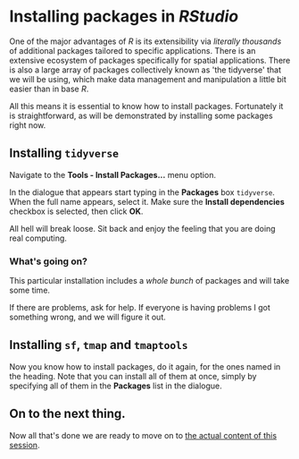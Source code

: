 # Installing packages in *RStudio*
One of the major advantages of *R* is its extensibility via *literally thousands* of additional packages tailored to specific applications. There is an extensive ecosystem of packages specifically for spatial applications. There is also a large array of packages collectively known as 'the tidyverse' that we will be using, which make data management and manipulation a little bit easier than in base *R*.

All this means it is essential to know how to install packages. Fortunately it is straightforward, as will be demonstrated by installing some packages right now.

## Installing `tidyverse`
Navigate to the **Tools - Install Packages...** menu option.

In the dialogue that appears start typing in the **Packages** box `tidyverse`. When the full name appears, select it. Make sure the **Install dependencies** checkbox is selected, then click **OK**.

All hell will break loose. Sit back and enjoy the feeling that you are doing real computing.

### What's going on?
This particular installation includes a *whole bunch* of packages and will take some time.

If there are problems, ask for help. If everyone is having problems I got something wrong, and we will figure it out.

## Installing `sf`, `tmap` and `tmaptools`
Now you know how to install packages, do it again, for the ones named in the heading. Note that you can install all of them at once, simply by specifying all of them in the **Packages** list in the dialogue.

## On to the next thing.
Now all that's done we are ready to move on to [the actual content of this session](03-simple-data-exploration.md).
